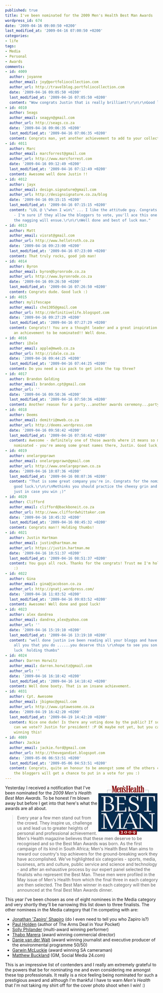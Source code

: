 ```yaml
---
published: true
title: I've been nominated for the 2009 Men's Health Best Man Awards
wordpress_id: 674
date: '2009-04-16 09:00:50 +0200'
last_modified_at: '2009-04-16 07:00:50 +0200'
categories:
- life
tags:
- Media
- Personal
- Awards
comments:
- id: 4009
  author: joyanne
  author_email: joy@portfoliocollection.com
  author_url: http://travelblog.portfoliocollection.com
  date: '2009-04-16 09:05:50 +0200'
  last_modified_at: '2009-04-16 07:05:50 +0200'
  content: "Wow congrats Justin that is really brilliant!\r\n\r\nGood luck!"
- id: 4010
  author: Seags
  author_email: seagyn@gmail.com
  author_url: http://seags.co.za
  date: '2009-04-16 09:06:35 +0200'
  last_modified_at: '2009-04-16 07:06:35 +0200'
  content: Congrats man, yet another achievement to add to your collection.
- id: 4011
  author: Marc
  author_email: marcforrest@gmail.com
  author_url: http://www.marcforrest.com
  date: '2009-04-16 09:12:49 +0200'
  last_modified_at: '2009-04-16 07:12:49 +0200'
  content: Awesome well done Justin !!
- id: 4012
  author: jayx
  author_email: design.signature@gmail.com
  author_url: http://designsignature.co.za/blog
  date: '2009-04-16 09:15:15 +0200'
  last_modified_at: '2009-04-16 07:15:15 +0200'
  content: "LOL @ \"when I win\" ... I like the attitude guy. Congrats on the nomination
    - I'm sure if they allow the bloggers to vote, you'll ace this one ... and then
    the nagging will ensue.\r\n\r\nWell done and best of luck man."
- id: 4013
  author: Matt
  author_email: visrat@gmail.com
  author_url: http://www.hellotruth.co.za
  date: '2009-04-16 09:23:00 +0200'
  last_modified_at: '2009-04-16 07:23:00 +0200'
  content: That truly rocks, good job man!
- id: 4014
  author: Byron
  author_email: byron@byronrode.co.za
  author_url: http://www.byronrode.co.za
  date: '2009-04-16 09:26:50 +0200'
  last_modified_at: '2009-04-16 07:26:50 +0200'
  content: Congrats dude. Good luck :)
- id: 4015
  author: mylifescape
  author_email: che1305@gmail.com
  author_url: http://definitivelife.blogspot.com
  date: '2009-04-16 09:27:29 +0200'
  last_modified_at: '2009-04-16 07:27:29 +0200'
  content: Congrats!! You are a thought leader and a great inspiration!!  It's certainly
    an achievement to be nominated!! Well done.
- id: 4016
  author: iDale
  author_email: apple@mweb.co.za
  author_url: http://idale.co.za
  date: '2009-04-16 09:44:25 +0200'
  last_modified_at: '2009-04-16 07:44:25 +0200'
  content: Do you need a six pack to get into the top three?
- id: 4017
  author: Brandon Golding
  author_email: brandon.cpt@gmail.com
  author_url: ''
  date: '2009-04-16 09:50:36 +0200'
  last_modified_at: '2009-04-16 07:50:36 +0200'
  content: Another reason for a party...another awards ceremony...party on Garth!
- id: 4018
  author: Deems
  author_email: demitri@mweb.co.za
  author_url: http://deems.wordpress.com
  date: '2009-04-16 09:58:42 +0200'
  last_modified_at: '2009-04-16 07:58:42 +0200'
  content: Awesome - definitely one of those awards where it means so much just being
    nominated - you're among some great names there, Justin. Good luck, mate.
- id: 4019
  author: onelargeprawn
  author_email: onelargeprawn@gmail.com
  author_url: http://www.onelargeprawn.co.za
  date: '2009-04-16 10:07:36 +0200'
  last_modified_at: '2009-04-16 08:07:36 +0200'
  content: "That is some great company you're in. Congrats for the nomination and
    good luck.\r\n\r\nMethinks you should practice the cheesy grin and victory dance
    just in case you win ;)"
- id: 4020
  author: Clifford
  author_email: clifford@backboneit.co.za
  author_url: http://www.cliffordwhittaker.com
  date: '2009-04-16 10:45:32 +0200'
  last_modified_at: '2009-04-16 08:45:32 +0200'
  content: Congrats man!! Holding thumbs!
- id: 4021
  author: Justin Hartman
  author_email: justin@hartman.me
  author_url: https://justin.hartman.me
  date: '2009-04-16 10:51:37 +0200'
  last_modified_at: '2009-04-16 08:51:37 +0200'
  content: You guys all rock. Thanks for the congrats! Trust me I'm holding thumbs
    :)
- id: 4022
  author: Gina
  author_email: gina@jacobson.co.za
  author_url: http://gnatj.wordpress.com/
  date: '2009-04-16 11:03:52 +0200'
  last_modified_at: '2009-04-16 09:03:52 +0200'
  content: Awesome! Well done and good luck!
- id: 4023
  author: alex dandrea
  author_email: dandrea_alex@yahoo.com
  author_url: ''
  date: '2009-04-16 15:19:10 +0200'
  last_modified_at: '2009-04-16 13:19:10 +0200'
  content: "well done justin ive been reading all your bloggs and have been following
    all you that you do ......you deserve this \r\nhope to see you son one day \r\ngood
    luck  holding thumbs"
- id: 4024
  author: Darren Horwitz
  author_email: darren.horwitz@gmail.com
  author_url: ''
  date: '2009-04-16 16:18:42 +0200'
  last_modified_at: '2009-04-16 14:18:42 +0200'
  content: Well done boety. That is an insane achievement.
- id: 4031
  author: Cpt. Awesome
  author_email: jbigmac@gmail.com
  author_url: http://www.cptawesome.co.za
  date: '2009-04-19 16:42:20 +0200'
  last_modified_at: '2009-04-19 14:42:20 +0200'
  content: Nice one dude! Is there any voting done by the public? If so, then how
    can we vote?? Justin for president! :P OK maybe not yet, but you can start by
    winning this!
- id: 4089
  author: Jackie
  author_email: jackie.ford@gmail.com
  author_url: http://thevegandiet.blogspot.com
  date: '2009-05-06 06:53:51 +0200'
  last_modified_at: '2009-05-06 04:53:51 +0200'
  content: Congrats, quite an honour to be amongst some of the others chosen. Hopefully
    the bloggers will get a chance to put in a vote for you :)
---
```

<img align="right" src="/assets/images/uploads/2009/04/mens-health.jpg" alt="2009 Men's Health Best Man Award" />Yesterday I received a notification that I've been nominated for the <em>2009 Men's Health Best Man Awards</em>. To be honest I'm blown away but before I get into that here's what the awards are all about.
<blockquote>Every year a few men stand out from the crowd. They inspire us, challenge us and lead us to greater heights of personal and professional achievement. Men's Health magazine believes that these men deserve to be recognised and so the Best Man Awards was born.
As the first campaign of its kind in South Africa; Men's Health Best Man aims to reward our country's top achievers for the ground-breaking work they have accomplished. We've highlighted six categories - sports, media, business, arts and culture, public service and science and technology - and after an exhaustive process by our expert panel selected the finalists who represent the Best Man. These men were profiled in the May issue of Men's Health from which the final three in each category are then selected. The Best Man winner in each category will then be announced at the final Best Man Awards dinner.
</blockquote>
This year I've been chosen as one of eight nominees in the Media category and very shortly they'll be narrowing this list down to three finalists. The other nominees in the Media category that I'm competing with are:
<ul>
<li><a href="http://www.zapiro.com">Jonathan 'Zapiro' Shapiro</a> (do I even need to tell you who Zapiro is?)</li>
<li><a href="http://multimedia.thetimes.co.za/audio/2008/10/paul-holden-the-arms-deal-in-your-pocket/">Paul Holden</a> (author of The Arms Deal in Your Pocket)</li>
<li><a href="http://www.speakersofnote.co.za/speakers.php?action=view&spid=289">Solly Philander</a> (multi-award winning performer)</li>
<li><a href="http://velocityfilms.com/thabo-marera/">Thabo Marera</a> (award winning commercial director)</li>
<li><a href="http://www.sabenvironment.co.za/index.php?page=past_winners">Danie van der Walt</a> (award winning journalist and executive producer of the environmental programme 50/50)</li>
<li><a href="http://www.sagoodnews.co.za/south_africa_in_the_world/sa_cameraman_wins_top_award_.html">Garwin McLuckie</a> (award winning SA cameraman)</li>
<li><a href="http://www.matthewbuckland.com">Matthew Buckland</a> (GM, Social Media 24.com)</li>
</ul>
This is an impressive list of contenders and I really am extremely grateful to the powers that be for nominating me and even considering me amongst these top professionals. It really is a nice feeling being nominated for such a prestigious award and although I'm thankful I have to warn <em>Men's Health</em> that I'm not taking my shirt off for the cover photo shoot when I win! :)
